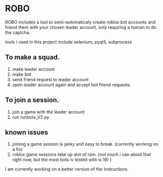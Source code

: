 # ROBO
ROBO includes a tool to semi-automaticaly create roblox bot accounts and friend them with your chosen leader account, only requiring a human to do the captcha. 

tools i used in this project include 
selenium, pyqt5, subprocess 
## To make a squad.
1. make leader account
2. make bot
3. send friend request to leader account
4. open leader account again and accept bot friend requests.




## To join a session.
1. join a game with the leader account
2. run runbots_V2.py 





## known issues
1. joining a game session is janky and easy to break. (currently working on a fix)
2. roblox game sessions take up alot of ram. (not much i can about that right now, but the most bots iv tested with is 16)
)




I am currently working on a better version of the instructions. 
